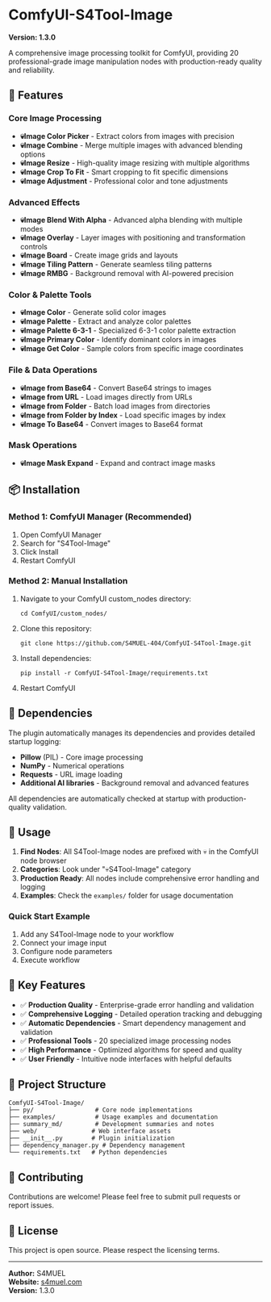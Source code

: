 # ComfyUI-S4Tool-Image

**Version: 1.3.0**

A comprehensive image processing toolkit for ComfyUI, providing 20 professional-grade image manipulation nodes with production-ready quality and reliability.

## 🚀 Features

### Core Image Processing
- **💀Image Color Picker** - Extract colors from images with precision
- **💀Image Combine** - Merge multiple images with advanced blending options
- **💀Image Resize** - High-quality image resizing with multiple algorithms
- **💀Image Crop To Fit** - Smart cropping to fit specific dimensions
- **💀Image Adjustment** - Professional color and tone adjustments

### Advanced Effects
- **💀Image Blend With Alpha** - Advanced alpha blending with multiple modes
- **💀Image Overlay** - Layer images with positioning and transformation controls
- **💀Image Board** - Create image grids and layouts
- **💀Image Tiling Pattern** - Generate seamless tiling patterns
- **💀Image RMBG** - Background removal with AI-powered precision

### Color & Palette Tools
- **💀Image Color** - Generate solid color images
- **💀Image Palette** - Extract and analyze color palettes
- **💀Image Palette 6-3-1** - Specialized 6-3-1 color palette extraction
- **💀Image Primary Color** - Identify dominant colors in images
- **💀Image Get Color** - Sample colors from specific image coordinates

### File & Data Operations
- **💀Image from Base64** - Convert Base64 strings to images
- **💀Image from URL** - Load images directly from URLs
- **💀Image from Folder** - Batch load images from directories
- **💀Image from Folder by Index** - Load specific images by index
- **💀Image To Base64** - Convert images to Base64 format

### Mask Operations
- **💀Image Mask Expand** - Expand and contract image masks

## 📦 Installation

### Method 1: ComfyUI Manager (Recommended)
1. Open ComfyUI Manager
2. Search for "S4Tool-Image" 
3. Click Install
4. Restart ComfyUI

### Method 2: Manual Installation
1. Navigate to your ComfyUI custom_nodes directory:
   ```
   cd ComfyUI/custom_nodes/
   ```
2. Clone this repository:
   ```
   git clone https://github.com/S4MUEL-404/ComfyUI-S4Tool-Image.git
   ```
3. Install dependencies:
   ```
   pip install -r ComfyUI-S4Tool-Image/requirements.txt
   ```
4. Restart ComfyUI

## 🔧 Dependencies

The plugin automatically manages its dependencies and provides detailed startup logging:
- **Pillow** (PIL) - Core image processing
- **NumPy** - Numerical operations
- **Requests** - URL image loading
- **Additional AI libraries** - Background removal and advanced features

All dependencies are automatically checked at startup with production-quality validation.

## 📖 Usage

1. **Find Nodes**: All S4Tool-Image nodes are prefixed with 💀 in the ComfyUI node browser
2. **Categories**: Look under "💀S4Tool-Image" category
3. **Production Ready**: All nodes include comprehensive error handling and logging
4. **Examples**: Check the `examples/` folder for usage documentation

### Quick Start Example
1. Add any S4Tool-Image node to your workflow
2. Connect your image input
3. Configure node parameters
4. Execute workflow

## 🎯 Key Features

- ✅ **Production Quality** - Enterprise-grade error handling and validation
- ✅ **Comprehensive Logging** - Detailed operation tracking and debugging
- ✅ **Automatic Dependencies** - Smart dependency management and validation
- ✅ **Professional Tools** - 20 specialized image processing nodes
- ✅ **High Performance** - Optimized algorithms for speed and quality
- ✅ **User Friendly** - Intuitive node interfaces with helpful defaults

## 📁 Project Structure

```
ComfyUI-S4Tool-Image/
├── py/                 # Core node implementations
├── examples/           # Usage examples and documentation
├── summary_md/         # Development summaries and notes
├── web/               # Web interface assets
├── __init__.py        # Plugin initialization
├── dependency_manager.py # Dependency management
└── requirements.txt   # Python dependencies
```

## 🤝 Contributing

Contributions are welcome! Please feel free to submit pull requests or report issues.

## 📜 License

This project is open source. Please respect the licensing terms.

---

**Author:** S4MUEL  
**Website:** [s4muel.com](https://s4muel.com)  
**Version:** 1.3.0